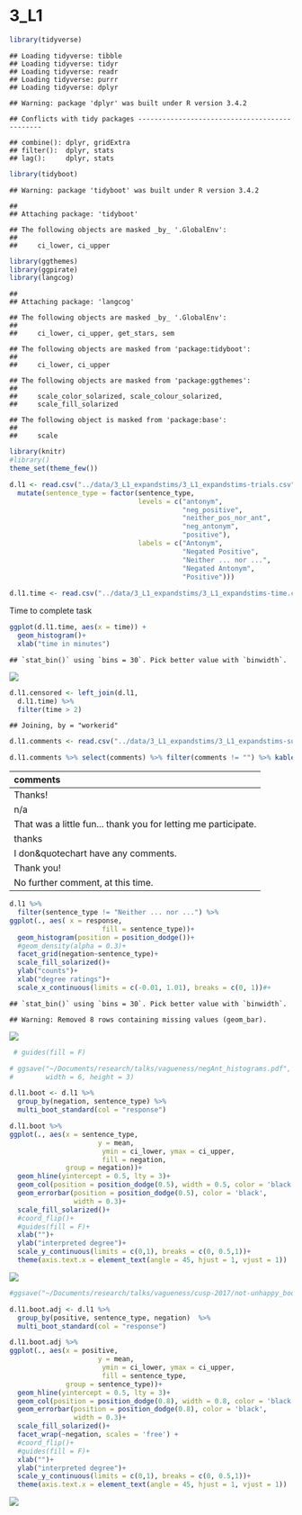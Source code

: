 3\_L1
================

``` r
library(tidyverse)
```

    ## Loading tidyverse: tibble
    ## Loading tidyverse: tidyr
    ## Loading tidyverse: readr
    ## Loading tidyverse: purrr
    ## Loading tidyverse: dplyr

    ## Warning: package 'dplyr' was built under R version 3.4.2

    ## Conflicts with tidy packages ----------------------------------------------

    ## combine(): dplyr, gridExtra
    ## filter():  dplyr, stats
    ## lag():     dplyr, stats

``` r
library(tidyboot)
```

    ## Warning: package 'tidyboot' was built under R version 3.4.2

    ## 
    ## Attaching package: 'tidyboot'

    ## The following objects are masked _by_ '.GlobalEnv':
    ## 
    ##     ci_lower, ci_upper

``` r
library(ggthemes)
library(ggpirate)
library(langcog)
```

    ## 
    ## Attaching package: 'langcog'

    ## The following objects are masked _by_ '.GlobalEnv':
    ## 
    ##     ci_lower, ci_upper, get_stars, sem

    ## The following objects are masked from 'package:tidyboot':
    ## 
    ##     ci_lower, ci_upper

    ## The following objects are masked from 'package:ggthemes':
    ## 
    ##     scale_color_solarized, scale_colour_solarized,
    ##     scale_fill_solarized

    ## The following object is masked from 'package:base':
    ## 
    ##     scale

``` r
library(knitr)
#library()
theme_set(theme_few())
```

``` r
d.l1 <- read.csv("../data/3_L1_expandstims/3_L1_expandstims-trials.csv") %>%
  mutate(sentence_type = factor(sentence_type,
                                levels = c("antonym",
                                           "neg_positive",
                                           "neither_pos_nor_ant",
                                           "neg_antonym",
                                           "positive"),
                                labels = c("Antonym",
                                           "Negated Positive",
                                           "Neither ... nor ...",
                                           "Negated Antonym",
                                           "Positive")))
  
d.l1.time <- read.csv("../data/3_L1_expandstims/3_L1_expandstims-time.csv")
```

Time to complete task

``` r
ggplot(d.l1.time, aes(x = time)) +
  geom_histogram()+
  xlab("time in minutes")
```

    ## `stat_bin()` using `bins = 30`. Pick better value with `binwidth`.

![](3_L1_files/figure-markdown_github-ascii_identifiers/unnamed-chunk-3-1.png)

``` r
d.l1.censored <- left_join(d.l1,
  d.l1.time) %>%
  filter(time > 2)
```

    ## Joining, by = "workerid"

``` r
d.l1.comments <- read.csv("../data/3_L1_expandstims/3_L1_expandstims-subject_information.csv")

d.l1.comments %>% select(comments) %>% filter(comments != "") %>% kable()
```

| comments                                                       |
|:---------------------------------------------------------------|
| Thanks!                                                        |
| n/a                                                            |
| That was a little fun... thank you for letting me participate. |
| thanks                                                         |
| I don&quotechart have any comments.                            |
| Thank you!                                                     |
| No further comment, at this time.                              |

``` r
d.l1 %>%
  filter(sentence_type != "Neither ... nor ...") %>%
ggplot(., aes( x = response,
                       fill = sentence_type))+
  geom_histogram(position = position_dodge())+
  #geom_density(alpha = 0.3)+
  facet_grid(negation~sentence_type)+
  scale_fill_solarized()+
  ylab("counts")+
  xlab("degree ratings")+
  scale_x_continuous(limits = c(-0.01, 1.01), breaks = c(0, 1))#+
```

    ## `stat_bin()` using `bins = 30`. Pick better value with `binwidth`.

    ## Warning: Removed 8 rows containing missing values (geom_bar).

![](3_L1_files/figure-markdown_github-ascii_identifiers/unnamed-chunk-5-1.png)

``` r
 # guides(fill = F)

# ggsave("~/Documents/research/talks/vagueness/negAnt_histograms.pdf", 
#        width = 6, height = 3)
```

``` r
d.l1.boot <- d.l1 %>%
  group_by(negation, sentence_type) %>%
  multi_boot_standard(col = "response")
```

``` r
d.l1.boot %>%
ggplot(., aes(x = sentence_type,
                      y = mean,
                       ymin = ci_lower, ymax = ci_upper,
                       fill = negation,
              group = negation))+
  geom_hline(yintercept = 0.5, lty = 3)+
  geom_col(position = position_dodge(0.5), width = 0.5, color = 'black')+
  geom_errorbar(position = position_dodge(0.5), color = 'black',
                width = 0.3)+
  scale_fill_solarized()+
  #coord_flip()+
  #guides(fill = F)+
  xlab("")+
  ylab("interpreted degree")+
  scale_y_continuous(limits = c(0,1), breaks = c(0, 0.5,1))+
  theme(axis.text.x = element_text(angle = 45, hjust = 1, vjust = 1))
```

![](3_L1_files/figure-markdown_github-ascii_identifiers/unnamed-chunk-7-1.png)

``` r
#ggsave("~/Documents/research/talks/vagueness/cusp-2017/not-unhappy_bootstrapped.pdf", width = , height = 3.5)
```

``` r
d.l1.boot.adj <- d.l1 %>%
  group_by(positive, sentence_type, negation)  %>%
  multi_boot_standard(col = "response")

d.l1.boot.adj %>%
ggplot(., aes(x = positive,
                      y = mean,
                       ymin = ci_lower, ymax = ci_upper,
                       fill = sentence_type,
              group = sentence_type))+
  geom_hline(yintercept = 0.5, lty = 3)+
  geom_col(position = position_dodge(0.8), width = 0.8, color = 'black')+
  geom_errorbar(position = position_dodge(0.8), color = 'black',
                width = 0.3)+
  scale_fill_solarized()+
  facet_wrap(~negation, scales = 'free') + 
  #coord_flip()+
  #guides(fill = F)+
  xlab("")+
  ylab("interpreted degree")+
  scale_y_continuous(limits = c(0,1), breaks = c(0, 0.5,1))+
  theme(axis.text.x = element_text(angle = 45, hjust = 1, vjust = 1))
```

![](3_L1_files/figure-markdown_github-ascii_identifiers/unnamed-chunk-9-1.png)
